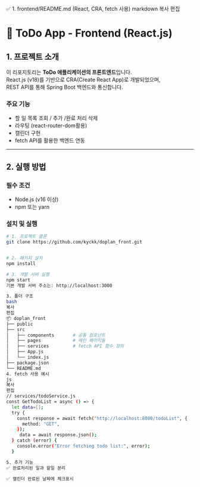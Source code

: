 ✅ 1. frontend/README.md (React, CRA, fetch 사용)
markdown
복사
편집
# 📌 ToDo App - Frontend (React.js)

## 1. 프로젝트 소개

이 리포지토리는 **ToDo 애플리케이션의 프론트엔드**입니다.  
React.js (v18)를 기반으로 CRA(Create React App)로 개발되었으며,  
REST API를 통해 Spring Boot 백엔드와 통신합니다.

### 주요 기능

- 할 일 목록 조회 / 추가 /완료 처리 삭제 
- 라우팅 (react-router-dom활용)
- 캘린더 구현
- fetch API를 활용한 백엔드 연동

---

## 2. 실행 방법

### 필수 조건

- Node.js (v16 이상)
- npm 또는 yarn

### 설치 및 실행

```bash
# 1. 프로젝트 클론
git clone https://github.com/kyckk/doplan_front.git


# 2. 패키지 설치
npm install

# 3. 개발 서버 실행
npm start
기본 개발 서버 주소는: http://localhost:3000

3. 폴더 구조
bash
복사
편집
📦 doplan_front
├── public
├── src
│   ├── components       # 공통 컴포넌트
│   ├── pages            # 메인 페이지들
│   ├── services         # fetch API 함수 정의
│   ├── App.js
│   └── index.js
├── package.json
└── README.md
4. fetch 사용 예시
js
복사
편집
// services/todoService.js
const GetTodoList = async () => {
  let data=[];
  try {
    const response = await fetch("http://localhost:8080/todoList", {
      method: "GET",
    });
     data = await response.json();
  } catch (error) {
    console.error("Error fetching todo list:", error);
  }

5. 추가 기능
✅ 완료처리된 일과 할일 분리

✅ 캘린더 완료된 날짜에 체크표시 




